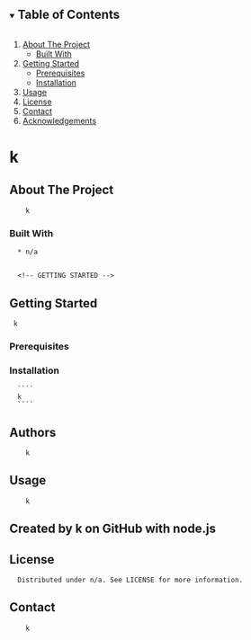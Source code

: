 <details open="open">
        <summary><h2 style="display: inline-block">Table of Contents</h2></summary>
        <ol>
          <li>
            <a href="#about-the-project">About The Project</a>
            <ul>
              <li><a href="#built-with">Built With</a></li>
            </ul>
          </li>
          <li>
            <a href="#getting-started">Getting Started</a>
            <ul>
              <li><a href="#prerequisites">Prerequisites</a></li>
              <li><a href="#installation">Installation</a></li>
            </ul>
          </li>
          <li><a href="#usage">Usage</a></li>
          <li><a href="#license">License</a></li>
          <li><a href="#contact">Contact</a></li>
          <li><a href="#acknowledgements">Acknowledgements</a></li>
        </ol>
      </details>
       
# k
      

      
## About The Project
     
        k
    
### Built With
      
      * n/a
      
      
      <!-- GETTING STARTED -->
## Getting Started
      
     k
      
### Prerequisites
      
     
### Installation

      ````
      k
      ````
           
## Authors

        k

## Usage
      
        k 

## Created by k on GitHub with node.js  
      
## License
      
      Distributed under n/a. See LICENSE for more information.
      
      
      
## Contact
        k